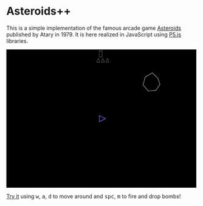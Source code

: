 # Asteroids++

This is a simple implementation of the famous arcade game [Asteroids](https://en.wikipedia.org/wiki/Asteroids_%28video_game%29) published by Atary in 1979. It is here realized in JavaScript using [P5.js](https://p5js.org/) libraries.

<img align="center" width="500px" src="assets/play.gif"/>

[Try it](https://matteogiorgi.github.io/asteroids_plus_plus/src) using <kbd>w</kbd>, <kbd>a</kbd>, <kbd>d</kbd> to move around and <kbd>spc</kbd>, <kbd>m</kbd> to fire and drop bombs!
